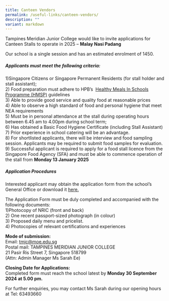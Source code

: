 ```yaml
---
title: Canteen Vendors
permalink: /useful-links/canteen-vendors/
description: ""
variant: markdown
---
```

Tampines Meridian Junior College would like to invite applications for Canteen Stalls to operate in 2025 –  **Malay Nasi Padang**

Our school is a single session and has an estimated enrolment of 1450.
##### Applicants must meet the following criteria:

1)Singapore Citizens or Singapore Permanent Residents (for stall holder and stall assistant);<br>
2) Food preparation must adhere to HPB’s &nbsp;[Healthy Meals In Schools Programme (HMSP)](https://www.hpb.gov.sg/schools/school-programmes/healthy-meals-in-schools-programme) guidelines<br>
3) Able to provide good service and quality food at reasonable prices<br>
4) Able to observe a high standard of food and personal hygiene that meet NEA requirements<br>
5) Must be in personal attendance at the stall during operating hours between 6.45 am to 4.00pm during school term;<br>
6) Has obtained a Basic Food Hygiene Certificate (including Stall Assistant)<br>
7) Prior experience in school catering will be an advantage.<br>
8) For shortlisted applicants, there will be interview and food sampling session. Applicants may be required to submit food samples for evaluation.<br>
9) Successful applicant is required to apply for a food stall licence from the Singapore Food Agency (SFA) and must be able to commence operation of the stall from **Monday 13 January 2025**

##### Application Procedures
Interested applicant may obtain the application form from the school’s General Office or download it [here.](/files/Useful%20Links/application_for_canteen_stall_in_existing_school.pdf)

The Application Form must be duly completed and accompanied with the following documents:<br>
1)Photocopy of NRIC (front and back)<br>
2) One recent passport-sized photograph (in colour)<br>
3) Proposed daily menu and pricelist.<br>
4) Photocopies of relevant certifications and experiences<br>

**Mode of submission:**<br>
Email: tmjc@moe.edu.sg<br>
Postal mail: TAMPINES MERIDIAN JUNIOR COLLEGE<br>
21 Pasir Ris Street 7,  Singapore 518799<br> (Attn: Admin Manager Ms Sarah Ee)

**Closing Date for Applications:** <br>
Completed form must reach the school latest by **Monday 30 September 2024 at 5.00 pm.**

For further enquiries, you may contact Ms Sarah during our opening hours at Tel: 63493660